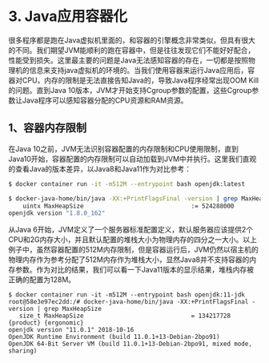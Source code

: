 # 3. Java应用容器化

很多程序都是跑在Java虚拟机里面的，和容器的引擎概念非常类似，但具有很大的不同。我们期望JVM能顺利的跑在容器中，但是往往发现它们不能好好配合，性能受到损失。这里最主要的问题是Java无法感知容器的存在，一切都是按照物理机的信息来支持java虚拟机的环境的。当我们使用容器来运行Java应用后，容器对CPU，内存的限制是无法直接告知Java的，导致Java程序经常出现OOM Kill的问题。直到Java 10版本，JVM才开始支持Cgroup参数的配置，这些Cgroup参数让Java程序可以感知容器分配的CPU资源和RAM资源。

## 1、容器内存限制

在Java 10之前，JVM无法识别容器配置的内存限制和CPU使用限制，直到Java10开始，容器配置的内存限制可以自动加载到JVM中并执行。这里我们直观的查看Java的版本差异，以Java8和Java11作为对比参考：

```bash
$ docker container run -it -m512M --entrypoint bash openjdk:latest

$ docker-java-home/bin/java -XX:+PrintFlagsFinal -version | grep MaxHeapSize
    uintx MaxHeapSize                              := 524288000                          {product}
openjdk version "1.8.0_162"
```

从Java 6开始，JVM定义了一个服务器标准配置定义，默认服务器应该提供2个CPU和2G内存大小，并且默认配置的堆栈大小为物理内存的四分之一大小。以上例子中，虽然容器配置的512M内存限制，但是容器运行后，JVM仍然以宿主机的物理内存作为参考分配了512M内存作为堆栈大小，显然Java8并不支持容器的内存参数。作为对比的结果，我们可以看一下Java11版本的显示结果，堆栈内存被正确的配置为128M。

```text
$ docker container run -it -m512M --entrypoint bash openjdk:11-jdk
root@58e3e97ec2dd:/# docker-java-home/bin/java -XX:+PrintFlagsFinal -version | grep MaxHeapSize
   size_t MaxHeapSize                              = 134217728                                 {product} {ergonomic}
openjdk version "11.0.1" 2018-10-16
OpenJDK Runtime Environment (build 11.0.1+13-Debian-2bpo91)
OpenJDK 64-Bit Server VM (build 11.0.1+13-Debian-2bpo91, mixed mode, sharing)
```





